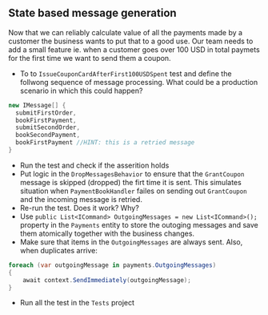 ## State based message generation

Now that we can reliably calculate value of all the payments made by a customer the business wants to put that to a good use. Our team needs to add a small feature ie. when a customer goes over 100 USD in total paymets for the first time we want to send them a coupon. 
 
* To to `IssueCouponCardAfterFirst100USDSpent` test and define the follwong sequence of message processing. What could be a production scenario in which this could happen? 
 
```csharp 
new IMessage[] { 
  submitFirstOrder, 
  bookFirstPayment, 
  submitSecondOrder, 
  bookSecondPayment, 
  bookFirstPayment //HINT: this is a retried message 
} 
``` 
 
* Run the test and check if the asserition holds 
* Put logic in the `DropMessagesBehavior` to ensure that the `GrantCoupon` message is skipped (dropped) the firt time it is sent. This simulates situation when `PaymentBookHandler` failes on sending out `GrantCoupon` and the incoming message is retried. 
* Re-run the test. Does it work? Why? 
* Use `public List<ICommand> OutgoingMessages = new List<ICommand>();` property in the `Payments` entity to store the outoging messages and save them atomically together with the business changes. 
* Make sure that items in the `OutgoingMessages` are always sent. Also, when duplicates arrive: 
```csharp 
foreach (var outgoingMessage in payments.OutgoingMessages) 
{ 
    await context.SendImmediately(outgoingMessage); 
} 
``` 
* Run all the test in the `Tests` project 
